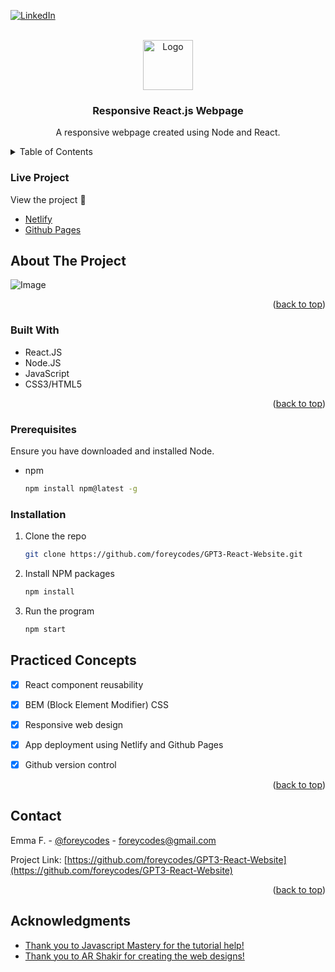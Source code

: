 <!-- Improved compatibility of back to top link: See: https://github.com/othneildrew/Best-README-Template/pull/73 -->
<a name="readme-top"></a>
<!--
*** Thanks for checking out the Best-README-Template. If you have a suggestion
*** that would make this better, please fork the repo and create a pull request
*** or simply open an issue with the tag "enhancement".
*** Don't forget to give the project a star!
*** Thanks again! Now go create something AMAZING! :D
-->



<!-- PROJECT SHIELDS -->
<!--
*** I'm using markdown "reference style" links for readability.
*** Reference links are enclosed in brackets [ ] instead of parentheses ( ).
*** See the bottom of this document for the declaration of the reference variables
*** for contributors-url, forks-url, etc. This is an optional, concise syntax you may use.
*** https://www.markdownguide.org/basic-syntax/#reference-style-links
-->
[![LinkedIn][linkedin-shield]](https://www.linkedin.com/in/eforrester01/)



<!-- PROJECT LOGO -->
<br />
<div align="center">
  <a href="https://github.com/foreycodes/GPT3-React-Website">
    <img src="https://i.imgur.com/HjRgevc.png" alt="Logo" width="80" height="80">
  </a>

<h3 align="center">Responsive React.js Webpage</h3>

  <p align="center">
    A responsive webpage created using Node and React. 
    <br />
  </p>
</div>



<!-- TABLE OF CONTENTS -->
<details>
  <summary>Table of Contents</summary>
  <ol>
    <li>
      <a href="#about-the-project">About The Project</a>
            <a href="#live-project">Live Project</a>
      <ul>
        <li><a href="#built-with">Built With</a></li>
      </ul>
    </li>
    <li>
      <a href="#getting-started">Getting Started</a>
      <ul>
        <li><a href="#prerequisites">Prerequisites</a></li>
        <li><a href="#installation">Installation</a></li>
      </ul>
    </li>
    <li><a href="#Practiced-Concepts">Practiced Concepts</a></li>
    <li><a href="#contact">Contact</a></li>
    <li><a href="#acknowledgments">Acknowledgments</a></li>
  </ol>
</details>


### Live Project 
View the project 🎉

* [Netlify](https://forey-gpt3-react.netlify.app/)
* [Github Pages](https://foreycodes.github.io/GPT3-React-Website/)

<!-- ABOUT THE PROJECT -->
## About The Project

![ Image](https://i.imgur.com/uSOS7sZ.png)


<p align="right">(<a href="#readme-top">back to top</a>)</p>



### Built With

* React.JS
* Node.JS
* JavaScript
* CSS3/HTML5


<p align="right">(<a href="#readme-top">back to top</a>)</p>



<!-- GETTING STARTED -->

### Prerequisites

Ensure you have downloaded and installed Node. 
* npm
  ```sh
  npm install npm@latest -g
  ```

### Installation


1. Clone the repo
   ```sh
   git clone https://github.com/foreycodes/GPT3-React-Website.git
   ```
2. Install NPM packages
   ```sh
   npm install
   ```
3. Run the program
   ```sh
   npm start
   ```
  

<!-- USAGE EXAMPLES -->
## Practiced Concepts
- [x] React component reusability
- [x] BEM (Block Element Modifier) CSS
- [x] Responsive web design
- [x] App deployment using Netlify and Github Pages
- [x] Github version control


<p align="right">(<a href="#readme-top">back to top</a>)</p>

<!-- CONTACT -->
## Contact

Emma F. - [@foreycodes](https://twitter.com/foreycodes) - foreycodes@gmail.com

Project Link: [https://github.com/foreycodes/GPT3-React-Website](https://github.com/foreycodes/GPT3-React-Website)

<p align="right">(<a href="#readme-top">back to top</a>)</p>

<!-- ACKNOWLEDGMENTS -->
## Acknowledgments

* [Thank you to Javascript Mastery for the tutorial help!](https://www.jsmastery.pro/)
* [Thank you to AR Shakir for creating the web designs!](https://www.arshakir.com/)

<!-- MARKDOWN LINKS & IMAGES -->
<!-- https://www.markdownguide.org/basic-syntax/#reference-style-links -->
[contributors-shield]: https://img.shields.io/github/contributors/foreycodes/GPT3-React-Website.svg?style=for-the-badge
[contributors-url]: https://github.com/foreycodes/GPT3-React-Website/graphs/contributors
[forks-shield]: https://img.shields.io/github/forks/foreycodes/GPT3-React-Website.svg?style=for-the-badge
[forks-url]: https://github.com/foreycodes/GPT3-React-Website/network/members
[stars-shield]: https://img.shields.io/github/stars/foreycodes/GPT3-React-Website.svg?style=for-the-badge
[stars-url]: https://github.com/foreycodes/GPT3-React-Website/stargazers
[issues-shield]: https://img.shields.io/github/issues/foreycodes/GPT3-React-Website.svg?style=for-the-badge
[issues-url]: https://github.com/foreycodes/GPT3-React-Website/issues
[license-shield]: https://img.shields.io/github/license/foreycodes/GPT3-React-Website.svg?style=for-the-badge
[license-url]: https://github.com/foreycodes/GPT3-React-Website/blob/master/LICENSE.txt
[linkedin-shield]: https://img.shields.io/badge/-LinkedIn-black.svg?style=for-the-badge&logo=linkedin&colorB=555
[linkedin-url]: https://linkedin.com/in/eforrester01
[product-screenshot]: images/screenshot.png
[Next.js]: https://img.shields.io/badge/next.js-000000?style=for-the-badge&logo=nextdotjs&logoColor=white
[Next-url]: https://nextjs.org/
[React.js]: https://img.shields.io/badge/React-20232A?style=for-the-badge&logo=react&logoColor=61DAFB
[React-url]: https://reactjs.org/
[Vue.js]: https://img.shields.io/badge/Vue.js-35495E?style=for-the-badge&logo=vuedotjs&logoColor=4FC08D
[Vue-url]: https://vuejs.org/
[Angular.io]: https://img.shields.io/badge/Angular-DD0031?style=for-the-badge&logo=angular&logoColor=white
[Angular-url]: https://angular.io/
[Svelte.dev]: https://img.shields.io/badge/Svelte-4A4A55?style=for-the-badge&logo=svelte&logoColor=FF3E00
[Svelte-url]: https://svelte.dev/
[Laravel.com]: https://img.shields.io/badge/Laravel-FF2D20?style=for-the-badge&logo=laravel&logoColor=white
[Laravel-url]: https://laravel.com
[Bootstrap.com]: https://img.shields.io/badge/Bootstrap-563D7C?style=for-the-badge&logo=bootstrap&logoColor=white
[Bootstrap-url]: https://getbootstrap.com
[JQuery.com]: https://img.shields.io/badge/jQuery-0769AD?style=for-the-badge&logo=jquery&logoColor=white
[JQuery-url]: https://jquery.com 

